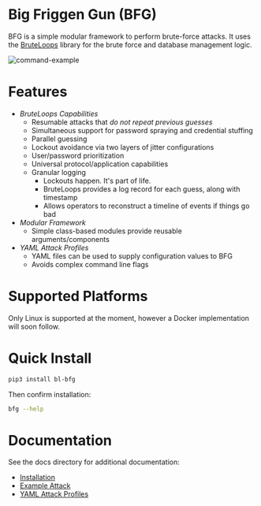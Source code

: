 # Big Friggen Gun (BFG)

BFG is a simple modular framework to perform brute-force attacks. It uses
the [BruteLoops](https://github.com/arch4ngel/BruteLoops) library for the
brute force and database management logic.

![command-example](docs/resources/command-output.png)

# Features

- *BruteLoops Capabilities*
  - Resumable attacks that _do not repeat previous guesses_
  - Simultaneous support for password spraying and credential stuffing
  - Parallel guessing
  - Lockout avoidance via two layers of jitter configurations
  - User/password prioritization
  - Universal protocol/application capabilities
  - Granular logging
    - Lockouts happen. It's part of life.
    - BruteLoops provides a log record for each guess, along with timestamp
    - Allows operators to reconstruct a timeline of events if things go bad
- *Modular Framework*
  - Simple class-based modules provide reusable arguments/components
- *YAML Attack Profiles*
  - YAML files can be used to supply configuration values to BFG
  - Avoids complex command line flags

# Supported Platforms

Only Linux is supported at the moment, however a Docker implementation will
soon follow.

# Quick Install

```bash
pip3 install bl-bfg
```

Then confirm installation:

```bash
bfg --help
```

# Documentation

See the docs directory for additional documentation:

- [Installation](docs/installation.md)
- [Example Attack](docs/example_attack.md)
- [YAML Attack Profiles](docs/yaml_attack_profiles.md)
